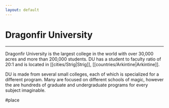 ```yaml
---
layout: default
---
```


# Dragonfir University
---

Dragonfir University is the largest college in the world with over 30,000 acres and more than 200,000 students. DU has a student to faculty ratio of 20:1 and is located in [[cities/Strig|Strig]], [[countries/Arkintine|Arkintine]].

DU is made from several small colleges, each of which is specialized for a different program. Many are focused on different schools of magic, however the are hundreds of graduate and undergraduate programs for every subject imaginable.

#place 